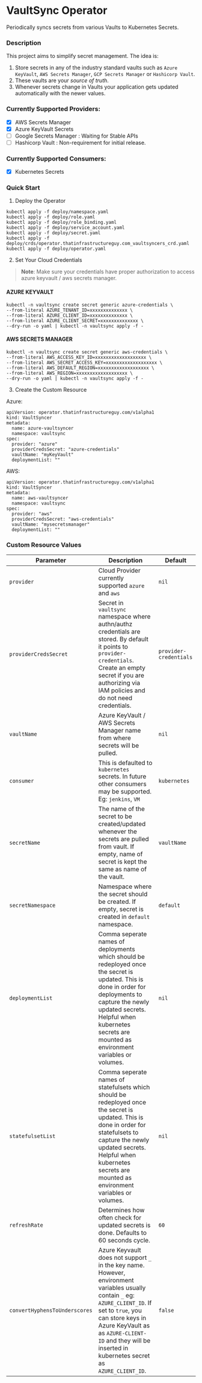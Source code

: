 # VaultSync Operator
Periodically syncs secrets from various Vaults to Kubernetes Secrets. 

### Description
This project aims to simplify secret management. The idea is:
1. Store secrets in any of the industry standard vaults such as `Azure KeyVault`, `AWS Secrets Manager`, `GCP Secrets Manager` or `Hashicorp Vault`. 
2. These vaults are your _source of truth_.
3. Whenever secrets change in Vaults your application gets updated automatically with the newer values.

### Currently Supported Providers:
- [x] AWS Secrets Manager
- [x] Azure KeyVault Secrets
- [ ] Google Secrets Manager  : Waiting for Stable APIs
- [ ] Hashicorp Vault  : Non-requirement for initial release.

### Currently Supported Consumers:
- [x] Kubernetes Secrets

### Quick Start

1. Deploy the Operator

```
kubectl apply -f deploy/namespace.yaml
kubectl apply -f deploy/role.yaml
kubectl apply -f deploy/role_binding.yaml
kubectl apply -f deploy/service_account.yaml
kubectl apply -f deploy/secret.yaml
kubectl apply -f deploy/crds/operator.thatinfrastructureguy.com_vaultsyncers_crd.yaml
kubectl apply -f deploy/operator.yaml
```

2. Set Your Cloud Credentials

> **Note**: Make sure your credentials have proper authorization to access azure keyvault / aws secrets manager.


#### AZURE KEYVAULT
```
kubectl -n vaultsync create secret generic azure-credentials \
--from-literal AZURE_TENANT_ID=xxxxxxxxxxxxxx \
--from-literal AZURE_CLIENT_ID=xxxxxxxxxxxxxx \
--from-literal AZURE_CLIENT_SECRET=xxxxxxxxxxxxxx \
--dry-run -o yaml | kubectl -n vaultsync apply -f -
```

#### AWS SECRETS MANAGER
```
kubectl -n vaultsync create secret generic aws-credentials \
--from-literal AWS_ACCESS_KEY_ID=xxxxxxxxxxxxxxxxxxx \
--from-literal AWS_SECRET_ACCESS_KEY=xxxxxxxxxxxxxxxxxxx \
--from-literal AWS_DEFAULT_REGION=xxxxxxxxxxxxxxxxxxx \
--from-literal AWS_REGION=xxxxxxxxxxxxxxxxxxx \
--dry-run -o yaml | kubectl -n vaultsync apply -f -
```

3. Create the Custom Resource

Azure: 
```
apiVersion: operator.thatinfrastructureguy.com/v1alpha1
kind: VaultSyncer
metadata:
  name: azure-vaultsyncer
  namespace: vaultsync
spec:
  provider: "azure"
  providerCredsSecret: "azure-credentials"
  vaultName: "myKeyVault"
  deploymentList: ""
```

AWS: 
```
apiVersion: operator.thatinfrastructureguy.com/v1alpha1
kind: VaultSyncer
metadata:
  name: aws-vaultsyncer
  namespace: vaultsync
spec:
  provider: "aws"
  providerCredsSecret: "aws-credentials"
  vaultName: "mysecretsmanager"
  deploymentList: ""
```

### Custom Resource Values

Parameter | Description | Default
--- | --- | ---
`provider` | Cloud Provider currently supported `azure` and `aws` | `nil`
`providerCredsSecret` | Secret in `vaultsync` namespace where authn/authz credentials are stored. By default it points to `provider-credentials`. Create an empty secret if you are authorizing via IAM policies and do not need credentials.  | `provider-credentials`
`vaultName` | Azure KeyVault / AWS Secrets Manager name from where secrets will be pulled. | `nil`
`consumer` | This is defaulted to `kubernetes` secrets. In future other consumers may be supported. Eg: `jenkins`, `VM` | `kubernetes`
`secretName` | The name of the secret to be created/updated whenever the secrets are pulled from vault. If empty, name of secret is kept the same as name of the vault. | `vaultName`
`secretNamespace` | Namespace where the secret should be created. If empty, secret is created in `default` namespace. | `default` 
`deploymentList` | Comma seperate names of deployments which should be redeployed once the secret is updated. This is done in order for deployments to capture the newly updated secrets. Helpful when kubernetes secrets are mounted as environment variables or volumes. | `nil`
`statefulsetList` | Comma seperate names of statefulsets which should be redeployed once the secret is updated. This is done in order for statefulsets to capture the newly updated secrets. Helpful when kubernetes secrets are mounted as environment variables or volumes. | `nil` 
`refreshRate` | Determines how often check for updated secrets is done. Defaults to 60 seconds cycle. | `60` 
`convertHyphensToUnderscores` | Azure Keyvault does not support `_` in the key name. However, environment variables usually contain `_` eg: `AZURE_CLIENT_ID`. If set to `true`, you can store keys in Azure KeyVault as as `AZURE-CLIENT-ID` and they will be inserted in kubernetes secret as `AZURE_CLIENT_ID`.  | `false`
